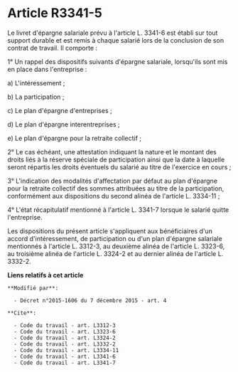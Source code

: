 # Article R3341-5

Le livret d'épargne salariale prévu à l'article L. 3341-6 est établi sur tout support durable et est remis à chaque salarié
lors de la conclusion de son contrat de travail. Il comporte : 

1° Un rappel des dispositifs suivants d'épargne salariale, lorsqu'ils sont mis en place dans l'entreprise : 

a) L'intéressement ; 

b) La participation ; 

c) Le plan d'épargne d'entreprises ; 

d) Le plan d'épargne interentreprises ; 

e) Le plan d'épargne pour la retraite collectif ; 

2° Le cas échéant, une attestation indiquant la nature et le montant des droits liés à la réserve spéciale de participation
ainsi que la date à laquelle seront répartis les droits éventuels du salarié au titre de l'exercice en cours ; 

3° L'indication des modalités d'affectation par défaut au plan d'épargne pour la retraite collectif des sommes attribuées au
titre de la participation, conformément aux dispositions du second alinéa de l'article L. 3334-11 ; 

4° L'état récapitulatif mentionné à l'article L. 3341-7 lorsque le salarié quitte l'entreprise. 

Les dispositions du présent article s'appliquent aux bénéficiaires d'un accord d'intéressement, de participation ou d'un plan
d'épargne salariale mentionnés à l'article L. 3312-3, au deuxième alinéa de l'article L. 3323-6, au troisième alinéa de
l'article L. 3324-2 et au dernier alinéa de l'article L. 3332-2.

**Liens relatifs à cet article**

	**Modifié par**:

	  - Décret n°2015-1606 du 7 décembre 2015 - art. 4

	**Cite**:

	  - Code du travail - art. L3312-3
	  - Code du travail - art. L3323-6
	  - Code du travail - art. L3324-2
	  - Code du travail - art. L3332-2
	  - Code du travail - art. L3334-11
	  - Code du travail - art. L3341-6
	  - Code du travail - art. L3341-7
